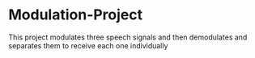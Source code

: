 # Modulation-Project
This project modulates three speech signals and then demodulates and separates them to receive each one individually

